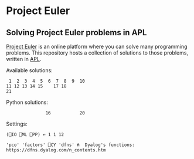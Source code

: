 # Project Euler

## Solving Project Euler problems in APL

[Project Euler] is an online platform where you can solve many programming problems.
This repository hosts a collection of solutions to those problems, written in [APL].

Available solutions:

     1  2  3  4  5  6  7  8  9  10
    11 12 13 14 15    17 18
    21


Python solutions:
    
                   16           20

Settings:
    
    (⎕IO ⎕ML ⎕PP) ← 1 1 12
    
    'pco' 'factors' ⎕CY 'dfns' ⍝  Dyalog's functions: https://dfns.dyalog.com/n_contents.htm

[Project Euler]: https://projecteuler.net
[APL]: https://apl.wiki
